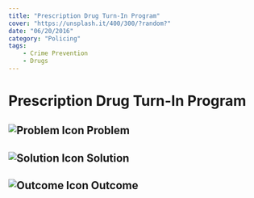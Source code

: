 ```yaml
---
title: "Prescription Drug Turn-In Program"
cover: "https://unsplash.it/400/300/?random?"
date: "06/20/2016"
category: "Policing"
tags:
    - Crime Prevention
    - Drugs 
---
```


# Prescription Drug Turn-In Program

## ![Problem Icon](https://github.com/google/material-design-icons/raw/master/alert/1x_web/ic_error_outline_black_48dp.png "Problem") Problem

## ![Solution Icon](https://github.com/google/material-design-icons/raw/master/action/1x_web/ic_lightbulb_outline_black_48dp.png "Solution") Solution

## ![Outcome Icon](https://github.com/google/material-design-icons/raw/master/action/1x_web/ic_view_list_black_48dp.png "Outcome") Outcome


